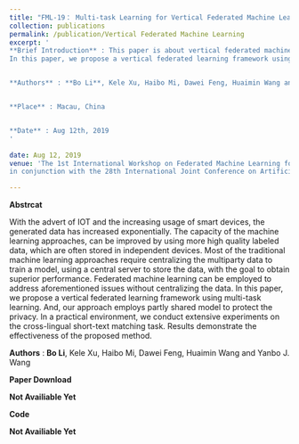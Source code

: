 ```yaml
---
title: "FML-19： Multi-task Learning for Vertical Federated Machine Learning: A Case Study For Cross-Lingual Short-Text Matching"
collection: publications
permalink: /publication/Vertical Federated Machine Learning
excerpt: '
**Brief Introduction** : This paper is about vertical federated machine learning on cross-lingual short-text matching and accepted by FML-19(a workshop in IJCAI-19). 
In this paper, we propose a vertical federated learning framework using multi-task learning. 


**Authors** : **Bo Li**, Kele Xu, Haibo Mi, Dawei Feng, Huaimin Wang and Yanbo J. Wang


**Place** : Macau‚ China


**Date** : Aug 12th, 2019
'

date: Aug 12, 2019
venue: 'The 1st International Workshop on Federated Machine Learning for User Privacy and Data Confidentiality (FML-19)
in conjunction with the 28th International Joint Conference on Artificial Intelligence (IJCAI-19)'

---
```

**Abstrcat**

With the advert of IOT and the increasing usage of smart devices, the generated data has increased exponentially. The capacity of the machine learning approaches, 
can be improved by using more high quality labeled data, which are often stored in independent devices. Most of the traditional machine learning approaches require 
centralizing the multiparty data to train a model, using a central server to store the data, with the goal to obtain superior performance. Federated machine learning 
can be employed to address aforementioned issues without centralizing the data. In this paper, we propose a vertical federated learning framework using multi-task 
learning. And, our approach employs partly shared model to protect the privacy. In a practical environment, we conduct extensive experiments on the cross-lingual 
short-text matching task. Results demonstrate the effectiveness of the proposed method.


**Authors** : **Bo Li**, Kele Xu, Haibo Mi, Dawei Feng, Huaimin Wang and Yanbo J. Wang


**Paper Download**


**Not Availiable Yet** 


**Code**


**Not Availiable Yet** 